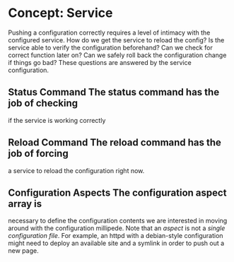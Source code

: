 # Concept: Service

Pushing a configuration correctly requires a level of
intimacy with the configured service. How do we get the
service to reload the config? Is the service able to verify
the configuration beforehand? Can we check for correct
function later on? Can we safely roll back the configuration
change if things go bad? These questions are answered by the
service configuration. 

## Status Command The status command has the job of checking
if the service is working correctly

## Reload Command The reload command has the job of forcing
a service to reload the configuration right now. 

## Configuration Aspects The configuration aspect array is
necessary to define the configuration contents we are
interested in moving around with the configuration
millipede. Note that an *aspect* is not a *single
configuration file*. For example, an httpd with a
debian-style configuration might need to deploy an available
site and a symlink in order to push out a new page. 
